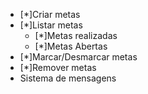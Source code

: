 - [*]Criar metas
- [*]Listar metas
    - [*]Metas realizadas
    - [*]Metas Abertas
- [*]Marcar/Desmarcar metas
- [*]Remover metas
- Sistema de mensagens